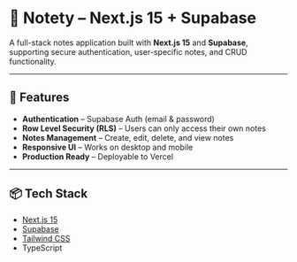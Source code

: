 # 📝 Notety – Next.js 15 + Supabase

A full-stack notes application built with **Next.js 15** and **Supabase**, supporting secure authentication, user-specific notes, and CRUD functionality.

---

## 🚀 Features
- **Authentication** – Supabase Auth (email & password)
- **Row Level Security (RLS)** – Users can only access their own notes
- **Notes Management** – Create, edit, delete, and view notes
- **Responsive UI** – Works on desktop and mobile
- **Production Ready** – Deployable to Vercel

---

## 📦 Tech Stack
- [Next.js 15](https://nextjs.org/)
- [Supabase](https://supabase.com/)
- [Tailwind CSS](https://tailwindcss.com/) 
- TypeScript

